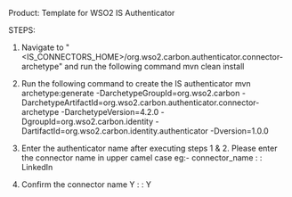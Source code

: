 Product: Template for WSO2 IS Authenticator

STEPS:

 1. Navigate to "<IS_CONNECTORS_HOME>/org.wso2.carbon.authenticator.connector-archetype" and run the following command
         mvn clean install

 2. Run the following command to create the IS authenticator
    mvn archetype:generate
        -DarchetypeGroupId=org.wso2.carbon
        -DarchetypeArtifactId=org.wso2.carbon.authenticator.connector-archetype
        -DarchetypeVersion=4.2.0
        -DgroupId=org.wso2.carbon.identity
        -DartifactId=org.wso2.carbon.identity.authenticator
        -Dversion=1.0.0

 3. Enter the authenticator name after executing steps 1 & 2. Please enter the connector name in upper camel case
    eg:- connector_name : : LinkedIn

 4. Confirm the connector name
     Y : : Y